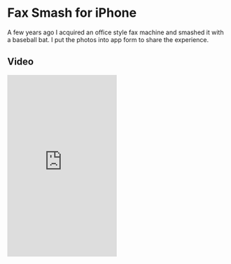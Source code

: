 # Fax Smash for iPhone

A few years ago I acquired an office style fax machine and smashed it with a baseball bat.  I put the photos into app form to share the experience.


## Video
<iframe width="250" height="415" src="https://www.youtube.com/embed/HRG9Zy720Oc" frameborder="0" allowfullscreen></iframe>
